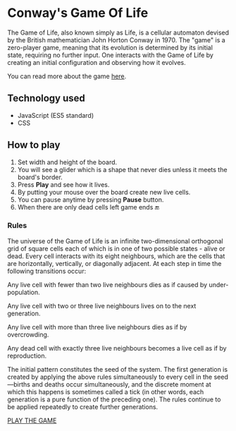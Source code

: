 # Conway's Game Of Life

The Game of Life, also known simply as Life, is a cellular automaton devised by the British mathematician John Horton Conway in 1970. The "game" is a zero-player game, meaning that its evolution is determined by its initial state, requiring no further input. One interacts with the Game of Life by creating an initial configuration and observing how it evolves.

You can read more about the game [here](https://en.wikipedia.org/wiki/Conway's_Game_of_Life).

## Technology used

* JavaScript (ES5 standard)
* CSS

## How to play

1. Set width and height of the board.
2. You will see a glider which is a shape that never dies unless it meets the board's border.
3. Press **Play** and see how it lives.
4. By putting your mouse over the board create new live cells.
5. You can pause anytime by pressing **Pause** button.
6. When there are only dead cells left game ends :end:

### Rules

The universe of the Game of Life is an infinite two-dimensional orthogonal grid of square cells each of which is in one of two possible states - alive or dead. Every cell interacts with its eight neighbours, which are the cells that are horizontally, vertically, or diagonally adjacent. At each step in time the following transitions occur:

Any live cell with fewer than two live neighbours dies as if caused by under-population.

Any live cell with two or three live neighbours lives on to the next generation.

Any live cell with more than three live neighbours dies as if by overcrowding.

Any dead cell with exactly three live neighbours becomes a live cell as if by reproduction.

The initial pattern constitutes the seed of the system. The first generation is created by applying the above rules simultaneously to every cell in the seed—births and deaths occur simultaneously, and the discrete moment at which this happens is sometimes called a tick (in other words, each generation is a pure function of the preceding one). The rules continue to be applied repeatedly to create further generations.

[PLAY THE GAME](https://karoczerwinska.github.io/Game_Of_Life/)